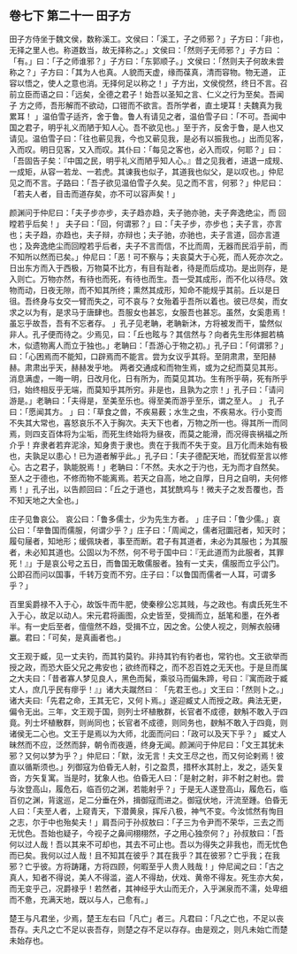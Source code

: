 ## 卷七下 第二十一 田子方
田子方侍坐于魏文侯，数称溪工。文侯曰：「溪工，子之师邪？」子方曰：「非也，无择之里人也。称道数当，故无择称之。」文侯曰：「然则子无师邪？」子方曰 ：「有。」曰：「子之师谁邪？」子方曰：「东郭顺子。」文侯曰：「然则夫子何故未尝称之？」子方曰：「其为人也真。人貌而天虚，缘而葆真，清而容物。物无道， 正容以悟之，使人之意也消。无择何足以称之！」子方出，文侯傥然，终日不言。召前立臣而语之曰：「远矣，全德之君子！始吾以圣知之言、仁义之行为至矣。吾闻子 方之师，吾形解而不欲动，口钳而不欲言。吾所学者，直土埂耳！夫魏真为我累耳！ 」温伯雪子适齐，舍于鲁。鲁人有请见之者，温伯雪子曰：「不可。吾闻中国之君子，明乎礼义而陋于知人心。吾不欲见也。」至于齐，反舍于鲁，是人也又请见。温伯雪子曰：「往也蕲见我，今也又蕲见我，是必有以振我也。」出而见客，入而叹。明日见客，又入而叹。其仆曰：「每见之客也，必入而叹，何耶？」曰：「吾固告子矣：『中国之民，明乎礼义而陋乎知人心。』昔之见我者，进退一成规、一成矩，从容一若龙、一若虎。其谏我也似子，其道我也似父，是以叹也。」仲尼见之而不言。子路曰：「吾子欲见温伯雪子久矣。见之而不言，何邪？」仲尼曰：「若夫人者，目击而道存矣，亦不可以容声矣！」

颜渊问于仲尼曰：「夫子步亦步，夫子趋亦趋，夫子驰亦驰，夫子奔逸绝尘，而 回瞠若乎后矣！」 夫子曰：「回，何谓邪？」曰：「夫子步，亦步也；夫子言，亦言也；夫子趋，亦趋也，夫子辩，亦辩也；夫子驰，亦驰也，夫子言道，回亦言道也；及奔逸绝尘而回瞠若乎后者，夫子不言而信，不比而周，无器而民滔乎前，而不知所以然而已矣。」仲尼曰：「恶！可不察与；夫哀莫大于心死，而人死亦次之。日出东方而入于西极，万物莫不比方，有目有趾者，待是而后成功。是出则存，是入则亡。万物亦然，有待也而死，有待也而生。吾一受其成形，而不化以待尽。效物而动，日夜无隙，而不知其所终；熏然其成形，知命不能规乎其前。丘以是日徂。吾终身与女交一臂而失之，可不哀与？女殆着乎吾所以着也。彼已尽矣，而女求之以为有，是求马于唐肆也。吾服女也甚忘，女服吾也甚忘。虽然，女奚患焉！虽忘乎故吾，吾有不忘者存。 」孔子见老聃，老聃新沐，方将被发而干，蛰然似非人。孔子便而待之。少焉见，曰：「丘也眩与？其信然与？向者先生形体掘若槁木，似遗物离人而立于独也。」老聃曰：「吾游心于物之初。」孔子曰：「何谓邪？」曰：「心困焉而不能知，口辟焉而不能言。尝为女议乎其将。至阴肃肃，至阳赫赫。肃肃出乎天，赫赫发乎地。 两者交通成和而物生焉，或为之纪而莫见其形。消息满虚，一晦一明，日改月化，日有所为，而莫见其功。生有所乎萌，死有所乎归，始终相反乎无端，而莫知乎其所穷。非是也，且孰为之宗！」孔子曰：「请问游是。」老聃曰：「夫得是，至美至乐也。得至美而游乎至乐，谓之至人。 」 孔子曰：「愿闻其方。 」曰：「草食之兽，不疾易薮；水生之虫，不疾易水。行小变而不失其大常也，喜怒哀乐不入于胸次。夫天下也者，万物之所一也。得其所一而同焉，则四支百体将为尘垢，而死生终始将为昼夜，而莫之能滑，而况得丧祸福之所介乎！弃隶者若弃泥涂，知身贵于隶也。贵在于我而不失于变。且万化而未始有极也，夫孰足以患心！已为道者解乎此。」孔子曰：「夫子德配天地，而犹假至言以修心。古之君子，孰能脱焉！」老聃曰：「不然。夫水之于汋也，无为而才自然矣。至人之于德也，不修而物不能离焉。若天之自高，地之自厚，日月之自明，夫何修焉！」孔子出，以告颜回曰：「丘之于道也，其犹酰鸡与！微夫子之发吾覆也，吾不知天地之大全也。」

庄子见鲁哀公。 哀公曰：「鲁多儒士，少为先生方者。 」庄子曰：「鲁少儒。」哀公曰：「举鲁国而儒服，何谓少乎？」庄子曰：「周闻之，儒者冠圜冠者，知天时；履句屦者，知地形；缓佩玦者，事至而断。君子有其道者，未必为其服也；为其服者，未必知其道也。公固以为不然，何不号于国中曰：『无此道而为此服者，其罪死！』」于是哀公号之五日，而鲁国无敢儒服者。独有一丈夫，儒服而立乎公门。公即召而问以国事，千转万变而不穷。庄子曰：「以鲁国而儒者一人耳，可谓多乎？」

百里奚爵禄不入于心，故饭牛而牛肥，使秦穆公忘其贱，与之政也。有虞氏死生不入于心，故足以动人。宋元君将画图，众史皆至，受揖而立，舐笔和墨，在外者半。有一史后至者，儃儃然不趋，受揖不立，因之舍。公使人视之，则解衣般礡臝。君曰：「可矣，是真画者也。」

文王观于臧，见一丈夫钓，而其钓莫钓。非持其钓有钓者也，常钓也。文王欲举而授之政，而恐大臣父兄之弗安也；欲终而释之，而不忍百姓之无天也。于是旦而属之大夫曰：「昔者寡人梦见良人，黑色而髯，乘驳马而偏朱蹄，号曰：『寓而政于臧丈人，庶几乎民有瘳乎！』」诸大夫蹴然曰︰「先君王也。」文王曰：「然则卜之。」诸大夫曰:「先君之命，王其无它，又何卜焉。」遂迎臧丈人而授之政。典法无更，偏令无出。三年，文王观于国，则列士坏植散群，长官者不成德，斔斛不敢入于四竟。列士坏植散群，则尚同也；长官者不成德，则同务也，斔斛不敢入于四竟，则诸侯无二心也。文王于是焉以为大师，北面而问曰：「政可以及天下乎？」 臧丈人昧然而不应，泛然而辞，朝令而夜遁，终身无闻。颜渊问于仲尼曰：「文王其犹未邪？又何以梦为乎？」仲尼曰：「默，汝无言！夫文王尽之也，而又何论剌焉！彼直以循斯须也。」列御寇为伯昏无人射，引之盈贯，措杯水其肘上，发之，适矢复沓，方矢复寓。当是时，犹象人也。伯昏无人曰：「是射之射，非不射之射也。尝与汝登高山，履危石，临百仞之渊，若能射乎？」于是无人遂登高山，履危石，临百仞之渊，背逡巡，足二分垂在外，揖御寇而进之。御寇伏地，汗流至踵。伯昏无人曰：「夫至人者，上窥青天，下潜黄泉，挥斥八极，神气不变。今汝怵然有恂目之志，尔于中也殆矣夫！」肩吾问于孙叔敖曰：「子三为令尹而不荣华，三去之而无忧色。吾始也疑子，今视子之鼻间栩栩然，子之用心独奈何？」孙叔敖曰：「吾何以过人哉！吾以其来不可却也，其去不可止也。吾以为得失之非我也，而无忧色而已矣。我何以过人哉！且不知其在彼乎？其在我乎？其在彼邪？亡乎我；在我邪？亡乎彼。方将踌躇，方将四顾，何暇至乎人贵人贱哉！」仲尼闻之曰：「古之真人，知者不得说，美人不得滥，盗人不得劫，伏戏、黄帝不得友。死生亦大矣，而无变乎己，况爵禄乎！若然者，其神经乎大山而无介，入乎渊泉而不濡，处卑细而不惫，充满天地，既以与人，己愈有。」

楚王与凡君坐，少焉，楚王左右曰「凡亡」者三。凡君曰：「凡之亡也，不足以丧吾存。夫凡之亡不足以丧吾存，则楚之存不足以存存。由是观之，则凡未始亡而楚未始存也。